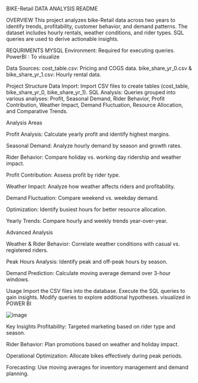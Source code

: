 
 BIKE-Retail DATA ANALYSIS README


OVERVIEW
This project analyzes bike-Retail data across two years to identify trends, profitability, customer behavior, and demand patterns. The dataset includes hourly rentals, weather conditions, and rider types. SQL queries are used to derive actionable insights.


REQURIMENTS
MYSQL Environment: Required for executing queries.
PowerBI : To visualize


Data Sources:
cost_table.csv: Pricing and COGS data.
bike_share_yr_0.csv & bike_share_yr_1.csv: Hourly rental data.



Project Structure
Data Import: Import CSV files to create tables (cost_table, bike_share_yr_0, bike_share_yr_1).
SQL Analysis: Queries grouped into various analyses: Profit, Seasonal Demand, Rider Behavior, Profit Contribution, Weather Impact, Demand Fluctuation, Resource Allocation, and Comparative Trends.

Analysis Areas

Profit Analysis: Calculate yearly profit and identify highest margins.

Seasonal Demand: Analyze hourly demand by season and growth rates.

Rider Behavior: Compare holiday vs. working day ridership and weather impact.

Profit Contribution: Assess profit by rider type.

Weather Impact: Analyze how weather affects riders and profitability.

Demand Fluctuation: Compare weekend vs. weekday demand.

Optimization: Identify busiest hours for better resource allocation.

Yearly Trends: Compare hourly and weekly trends year-over-year.



Advanced Analysis

Weather & Rider Behavior: Correlate weather conditions with casual vs. registered riders.

Peak Hours Analysis: Identify peak and off-peak hours by season.

Demand Prediction: Calculate moving average demand over 3-hour windows.



Usage
Import the CSV files into the database.
Execute the SQL queries to gain insights.
Modify queries to explore additional hypotheses.
visualized in POWER BI


![image](https://github.com/user-attachments/assets/acb45fc3-7381-446d-8116-c95c15c8063a)


Key Insights
Profitability: Targeted marketing based on rider type and season.

Rider Behavior: Plan promotions based on weather and holiday impact.

Operational Optimization: Allocate bikes effectively during peak periods.

Forecasting: Use moving averages for inventory management and demand planning.
